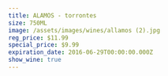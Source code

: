 ```yaml
---
title: ALAMOS - torrontes
size: 750ML
image: /assets/images/wines/allamos (2).jpg
reg_price: $11.99
special_price: $9.99
expiration_date: 2016-06-29T00:00:00.000Z
show_wine: true
---
```



